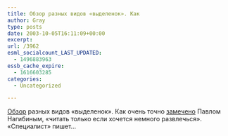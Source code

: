 ```yaml
---
title: Обзор разных видов «выделенок». Как
author: Gray
type: posts
date: 2003-10-05T16:11:09+00:00
excerpt:
url: /3962
esml_socialcount_LAST_UPDATED:
  - 1496883963
essb_cache_expire:
  - 1616603285
categories:
  - Uncategorized

---
```








<a href="http://holmogorov.ru/publications/?part_id=3&#038;article_id=255" target="_blank">Обзор</a> разных видов &#171;выделенок&#187;. Как очень точно <a href="http://www.nag.ru/" target="_blank">замечено</a> Павлом Нагибиным, &#171;читать только если хочется немного развлечься&#187;.  
&#171;Специалист&#187; пишет&#8230;